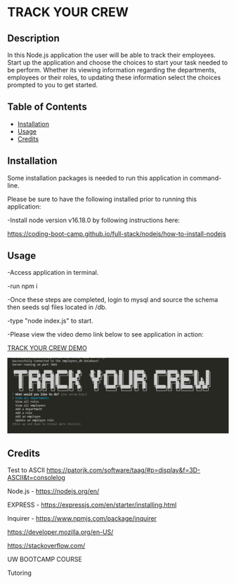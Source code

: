 # TRACK YOUR CREW

## Description 
  
In this Node.js application the user will be able to track their employees.  Start up the application and choose the choices to start your task needed to be perform.  Whether its viewing information regarding the departments, employees or their roles, to updating these information select the choices prompted to you to get started.


## Table of Contents 
  
- [Installation](#installation)
- [Usage](#usage)
- [Credits](#credits)

## Installation

Some installation packages is needed to run this application in command-line.

Please be sure to have the following installed prior to running this application:

-Install node version v16.18.0 by following instructions here:

https://coding-boot-camp.github.io/full-stack/nodejs/how-to-install-nodejs


## Usage

-Access application in terminal.

-run npm i

-Once these steps are completed, login to mysql and source the schema then seeds sql files located in /db.

-type "node index.js" to start.


-Please view the video demo link below to see application in action:

<a href="https://drive.google.com/file/d/1ZKiPHH7evIBdSU2yH_-TA2P5Lam8PLrJ/view">TRACK YOUR CREW DEMO</a>

    
![alt text](./assets/trackyourcrewsnip.jpg)


## Credits

Test to ASCII https://patorjk.com/software/taag/#p=display&f=3D-ASCII&t=consolelog

Node.js - https://nodejs.org/en/

EXPRESS - https://expressjs.com/en/starter/installing.html

Inquirer - https://www.npmjs.com/package/inquirer

https://developer.mozilla.org/en-US/

https://stackoverflow.com/

UW BOOTCAMP COURSE

Tutoring